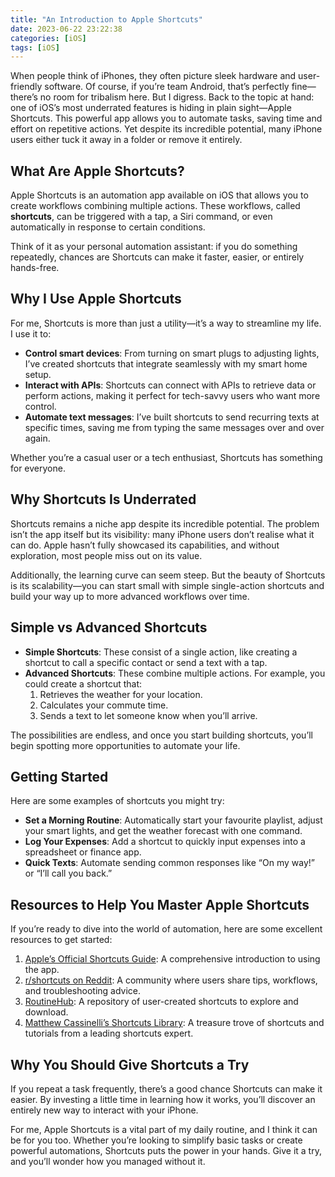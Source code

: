 ```yaml
---
title: "An Introduction to Apple Shortcuts"
date: 2023-06-22 23:22:38
categories: [iOS]
tags: [iOS]
---
```


When people think of iPhones, they often picture sleek hardware and user-friendly software. Of course, if you’re team Android, that’s perfectly fine—there’s no room for tribalism here. But I digress. Back to the topic at hand: one of iOS’s most underrated features is hiding in plain sight—Apple Shortcuts. This powerful app allows you to automate tasks, saving time and effort on repetitive actions. Yet despite its incredible potential, many iPhone users either tuck it away in a folder or remove it entirely.


## What Are Apple Shortcuts?  

Apple Shortcuts is an automation app available on iOS that allows you to create workflows combining multiple actions. These workflows, called **shortcuts**, can be triggered with a tap, a Siri command, or even automatically in response to certain conditions.  

Think of it as your personal automation assistant: if you do something repeatedly, chances are Shortcuts can make it faster, easier, or entirely hands-free.


## Why I Use Apple Shortcuts  

For me, Shortcuts is more than just a utility—it’s a way to streamline my life. I use it to:  

- **Control smart devices**: From turning on smart plugs to adjusting lights, I’ve created shortcuts that integrate seamlessly with my smart home setup.  
- **Interact with APIs**: Shortcuts can connect with APIs to retrieve data or perform actions, making it perfect for tech-savvy users who want more control.  
- **Automate text messages**: I’ve built shortcuts to send recurring texts at specific times, saving me from typing the same messages over and over again.  

Whether you’re a casual user or a tech enthusiast, Shortcuts has something for everyone.  


## Why Shortcuts Is Underrated  

Shortcuts remains a niche app despite its incredible potential. The problem isn’t the app itself but its visibility: many iPhone users don’t realise what it can do. Apple hasn’t fully showcased its capabilities, and without exploration, most people miss out on its value.  

Additionally, the learning curve can seem steep. But the beauty of Shortcuts is its scalability—you can start small with simple single-action shortcuts and build your way up to more advanced workflows over time.


## Simple vs Advanced Shortcuts  

- **Simple Shortcuts**: These consist of a single action, like creating a shortcut to call a specific contact or send a text with a tap.  
- **Advanced Shortcuts**: These combine multiple actions. For example, you could create a shortcut that:  
  1. Retrieves the weather for your location.  
  2. Calculates your commute time.  
  3. Sends a text to let someone know when you’ll arrive.  

The possibilities are endless, and once you start building shortcuts, you’ll begin spotting more opportunities to automate your life.


## Getting Started  

Here are some examples of shortcuts you might try:  
- **Set a Morning Routine**: Automatically start your favourite playlist, adjust your smart lights, and get the weather forecast with one command.  
- **Log Your Expenses**: Add a shortcut to quickly input expenses into a spreadsheet or finance app.  
- **Quick Texts**: Automate sending common responses like “On my way!” or “I’ll call you back.”  


## Resources to Help You Master Apple Shortcuts  

If you’re ready to dive into the world of automation, here are some excellent resources to get started:  

1. [Apple’s Official Shortcuts Guide](https://support.apple.com/en-gb/guide/shortcuts/welcome/ios): A comprehensive introduction to using the app.  
2. [r/shortcuts on Reddit](https://www.reddit.com/r/shortcuts/?rdt=54306): A community where users share tips, workflows, and troubleshooting advice.  
3. [RoutineHub](https://www.routinehub.co/): A repository of user-created shortcuts to explore and download.  
4. [Matthew Cassinelli’s Shortcuts Library](https://matthewcassinelli.com/): A treasure trove of shortcuts and tutorials from a leading shortcuts expert.  


## Why You Should Give Shortcuts a Try  

If you repeat a task frequently, there’s a good chance Shortcuts can make it easier. By investing a little time in learning how it works, you’ll discover an entirely new way to interact with your iPhone.  

For me, Apple Shortcuts is a vital part of my daily routine, and I think it can be for you too. Whether you’re looking to simplify basic tasks or create powerful automations, Shortcuts puts the power in your hands. Give it a try, and you’ll wonder how you managed without it.  